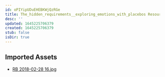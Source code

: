```yaml
---
id: oPIYipUDuEHEBKWjQzRGe
title: The_hidden_requirements__exploring_emotions_with_placebos Resources
desc: ''
updated: 1645225706379
created: 1645225706379
stub: false
isDir: true
---
```

## Imported Assets
- [RB 2018-02-28 16.jpg](/assets/rb-2018-02-28-16-XFIofBfMnXho.jpg)
